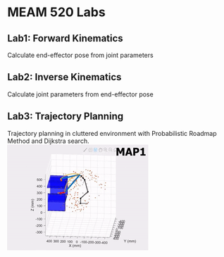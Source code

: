 # MEAM 520 Labs
## Lab1: Forward Kinematics
Calculate end-effector pose from joint parameters
## Lab2: Inverse Kinematics
Calculate joint parameters from end-effector pose
## Lab3: Trajectory Planning
Trajectory planning in cluttered environment with Probabilistic Roadmap Method and Dijkstra search.
![PRM planning](Lab3/demo.gif)
